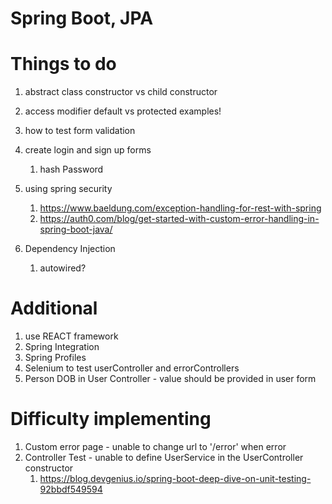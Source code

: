# Spring Boot, JPA

# Things to do
1. abstract class constructor vs child constructor 
2. access modifier default vs protected examples!

3. how to test form validation

4. create login and sign up forms
   1. hash Password

5. using spring security 
   1. https://www.baeldung.com/exception-handling-for-rest-with-spring
   2. https://auth0.com/blog/get-started-with-custom-error-handling-in-spring-boot-java/

6. Dependency Injection
   1. autowired?
   
# Additional
1. use REACT framework
2. Spring Integration 
3. Spring Profiles
4. Selenium to test userController and errorControllers
5. Person DOB in User Controller - value should be provided in user form

# Difficulty implementing
1. Custom error page - unable to change url to '/error' when error
2. Controller Test - unable to define UserService in the UserController constructor
   1. https://blog.devgenius.io/spring-boot-deep-dive-on-unit-testing-92bbdf549594
   
